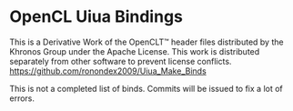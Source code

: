 # OpenCL Uiua Bindings
This is a Derivative Work of the OpenCLT™ header files distributed by the Khronos Group under the Apache License.
This work is distributed separately from other software to prevent license conflicts.
https://github.com/ronondex2009/Uiua_Make_Binds

This is not a completed list of binds.
Commits will be issued to fix a lot of errors.
